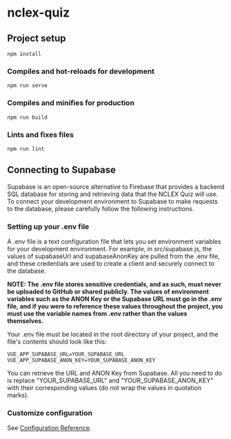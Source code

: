 # nclex-quiz

## Project setup
```
npm install
```

### Compiles and hot-reloads for development
```
npm run serve
```

### Compiles and minifies for production
```
npm run build
```

### Lints and fixes files
```
npm run lint
```

## Connecting to Supabase

Supabase is an open-source alternative to Firebase that provides a backend SQL database for storing and retrieving data that the NCLEX Quiz will use. To connect your development environment to Supabase to make requests to the database, please carefully follow the following instructions.

### Setting up your .env file

A .env file is a text configuration file that lets you set environment variables for your development environment. For example, in src/supabase.js, the values of supabaseUrl and supabaseAnonKey are pulled from the .env file, and these credentials are used to create a client and securely connect to the database. 

**NOTE: The .env file stores sensitive credentials, and as such, must never be uploaded to GitHub or shared publicly. The values of environment variables such as the ANON Key or the Supabase URL must go in the .env file, and if you were to reference these values throughout the project, you must use the variable names from .env rather than the values themselves.**

Your .env file must be located in the root directory of your project, and the file's contents should look like this:

```
VUE_APP_SUPABASE_URL=YOUR_SUPABASE_URL
VUE_APP_SUPABASE_ANON_KEY=YOUR_SUPABASE_ANON_KEY
```

You can retrieve the URL and ANON Key from Supabase. All you need to do is replace "YOUR_SUPABASE_URL" and "YOUR_SUPABASE_ANON_KEY" with their corresponding values (do not wrap the values in quotation marks).

### Customize configuration
See [Configuration Reference](https://cli.vuejs.org/config/).
